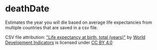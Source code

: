 # deathDate
Estimates the year you will die based on average life expectancies from multiple countries that are saved in a csv file.

CSV file attribution: ["Life expectancy at birth, total (years)"](https://data.worldbank.org/indicator/sp.dyn.le00.in) by [World Development Indicators](https://data.worldbank.org/products/wdi) is licensed under [CC BY 4.0](https://creativecommons.org/licenses/by/4.0/)
